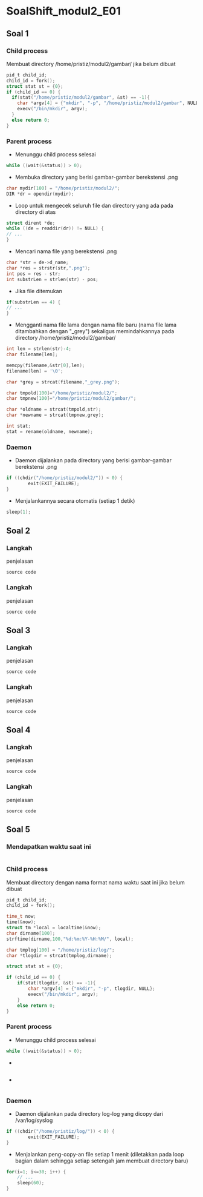 # SoalShift_modul2_E01

## Soal 1
### Child process
Membuat directory /home/pristiz/modul2/gambar/ jika belum dibuat
```c
pid_t child_id;
child_id = fork();
struct stat st = {0};
if (child_id == 0) {
  if(stat("/home/pristiz/modul2/gambar", &st) == -1){
    char *argv[4] = {"mkdir", "-p", "/home/pristiz/modul2/gambar", NULL};
    execv("/bin/mkdir", argv);
  }
  else return 0;
}
```
### Parent process
- Menunggu child process selesai
```c
while ((wait(&status)) > 0);

```
- Membuka directory yang berisi gambar-gambar berekstensi .png
```c
char mydir[100] = "/home/pristiz/modul2/";
DIR *dr = opendir(mydir);
```
- Loop untuk mengecek seluruh file dan directory yang ada pada directory di atas
```c
struct dirent *de;
while ((de = readdir(dr)) != NULL) {
// ...
}
```
- Mencari nama file yang berekstensi .png
```c
char *str = de->d_name;
char *res = strstr(str,".png");
int pos = res - str;
int substrLen = strlen(str) - pos;
```
- Jika file ditemukan
```c
if(substrLen == 4) {
// ...
}
```
- Mengganti nama file lama dengan nama file baru (nama file lama ditambahkan dengan "\_grey") sekaligus memindahkannya pada directory /home/pristiz/modul2/gambar/
```c
int len = strlen(str)-4;
char filename[len];

memcpy(filename,&str[0],len);
filename[len] = '\0';

char *grey = strcat(filename,"_grey.png");

char tmpold[100]="/home/pristiz/modul2/";
char tmpnew[100]="/home/pristiz/modul2/gambar/";

char *oldname = strcat(tmpold,str);
char *newname = strcat(tmpnew,grey);

int stat;
stat = rename(oldname, newname);
```

### Daemon
- Daemon dijalankan pada directory yang berisi gambar-gambar berekstensi .png
```c
if ((chdir("/home/pristiz/modul2/")) < 0) {
        exit(EXIT_FAILURE);
}
```
- Menjalankannya secara otomatis (setiap 1 detik)
```c
sleep(1);
```

## Soal 2
### Langkah
penjelasan
```
source code
```
### Langkah
penjelasan
```
source code
```

## Soal 3
### Langkah
penjelasan
```
source code
```
### Langkah
penjelasan
```
source code
```

## Soal 4
### Langkah
penjelasan
```
source code
```
### Langkah
penjelasan
```
source code
```

## Soal 5
### Mendapatkan waktu saat ini
```c
```
### Child process
Membuat directory dengan nama format nama waktu saat ini jika belum dibuat
```c
pid_t child_id;
child_id = fork();

time_t now;
time(&now);
struct tm *local = localtime(&now);
char dirname[100];
strftime(dirname,100,"%d:%m:%Y-%H:%M/", local);

char tmplog[100] = "/home/pristiz/log/";
char *tlogdir = strcat(tmplog,dirname);

struct stat st = {0};

if (child_id == 0) {
    if(stat(tlogdir, &st) == -1){
        char *argv[4] = {"mkdir", "-p", tlogdir, NULL};
        execv("/bin/mkdir", argv);
    }
    else return 0;
}

```
### Parent process
- Menunggu child process selesai
```c
while ((wait(&status)) > 0);

```
- 
```c

```
- 
```c

```

### Daemon
- Daemon dijalankan pada directory log-log yang dicopy dari /var/log/syslog
```c
if ((chdir("/home/pristiz/log/")) < 0) {
        exit(EXIT_FAILURE);
}
```
- Menjalankan peng-copy-an file setiap 1 menit (diletakkan pada loop bagian dalam sehingga setiap setengah jam membuat directory baru)
```c
for(i=1; i<=30; i++) {
    // ...
    sleep(60);
}
```

